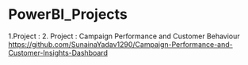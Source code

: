 # PowerBI_Projects
1.Project :
2. Project : Campaign Performance and Customer Behaviour
https://github.com/SunainaYadav1290/Campaign-Performance-and-Customer-Insights-Dashboard
